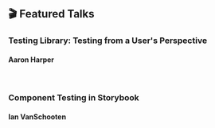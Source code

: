 ## 🎬 Featured Talks

### Testing Library: Testing from a User's Perspective

#### Aaron Harper

<br/>

### Component Testing in Storybook

#### Ian VanSchooten
